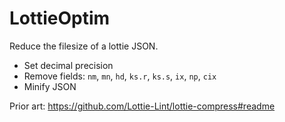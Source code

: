 # LottieOptim

Reduce the filesize of a lottie JSON.

  * Set decimal precision
  * Remove fields: `nm`, `mn`, `hd`, `ks.r`, `ks.s`, `ix`, `np`, `cix`
  * Minify JSON


Prior art: https://github.com/Lottie-Lint/lottie-compress#readme
